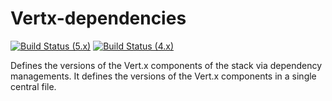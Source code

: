 # Vertx-dependencies

[![Build Status (5.x)](https://github.com/vert-x3/vertx-dependencies/actions/workflows/ci-5.x.yml/badge.svg)](https://github.com/vert-x3/vertx-dependencies/actions/workflows/ci-5.x.yml)
[![Build Status (4.x)](https://github.com/vert-x3/vertx-dependencies/actions/workflows/ci-4.x.yml/badge.svg)](https://github.com/vert-x3/vertx-dependencies/actions/workflows/ci-4.x.yml)

Defines the versions of the Vert.x components of the stack via dependency managements. It defines the versions of the
Vert.x components in a single central file.
